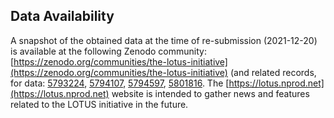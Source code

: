 ## Data Availability

A snapshot of the obtained data at the time of re-submission (2021-12-20) is available at the following Zenodo community: [https://zenodo.org/communities/the-lotus-initiative](https://zenodo.org/communities/the-lotus-initiative) (and related records, for data: [5793224](https://zenodo.org/record/5793224), [5794107](https://zenodo.org/record/5794107), [5794597](https://zenodo.org/record/5794597), [5801816](https://zenodo.org/record/5801816).
The [https://lotus.nprod.net](https://lotus.nprod.net) website is intended to gather news and features related to the LOTUS initiative in the future.
